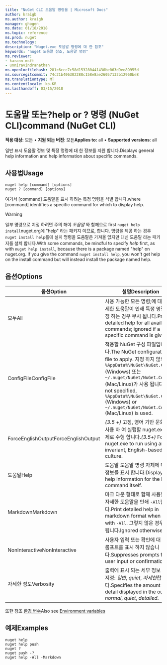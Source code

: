 ```yaml
---
title: "NuGet CLI 도움말 명령을 | Microsoft Docs"
author: kraigb
ms.author: kraigb
manager: ghogen
ms.date: 01/18/2018
ms.topic: reference
ms.prod: nuget
ms.technology: 
description: "Nuget.exe 도움말 명령에 대 한 참조"
keywords: "nuget 도움말 참조, 도움말 명령"
ms.reviewer:
- karann-msft
- unniravindranathan
ms.openlocfilehash: 281c6ccc7c58d153280441430be063d9ee89955d
ms.sourcegitcommit: 74c21b406302288c158e8ae26057132b12960be8
ms.translationtype: MT
ms.contentlocale: ko-KR
ms.lasthandoff: 03/15/2018
---
```

# <a name="help-or--command-nuget-cli"></a><span data-ttu-id="7d86c-104">도움말 또는?</span><span class="sxs-lookup"><span data-stu-id="7d86c-104">help or ?</span></span> <span data-ttu-id="7d86c-105">명령 (NuGet CLI)</span><span class="sxs-lookup"><span data-stu-id="7d86c-105">command (NuGet CLI)</span></span>

<span data-ttu-id="7d86c-106">**적용 대상:** 모든 &bullet; **지원 되는 버전**: 모든</span><span class="sxs-lookup"><span data-stu-id="7d86c-106">**Applies to:** all &bullet; **Supported versions**: all</span></span>

<span data-ttu-id="7d86c-107">일반 표시 도움말 정보 및 특정 명령에 대 한 정보를 지원 합니다.</span><span class="sxs-lookup"><span data-stu-id="7d86c-107">Displays general help information and help information about specific commands.</span></span>

## <a name="usage"></a><span data-ttu-id="7d86c-108">사용법</span><span class="sxs-lookup"><span data-stu-id="7d86c-108">Usage</span></span>

```cli
nuget help [command] [options]
nuget ? [command] [options]
```

<span data-ttu-id="7d86c-109">여기서 [command] 도움말을 표시 하려는 특정 명령을 식별 합니다.</span><span class="sxs-lookup"><span data-stu-id="7d86c-109">where [command] identifies a specific command for which to display help.</span></span>

> [!Warning]
> <span data-ttu-id="7d86c-110">일부 명령으로 지정 하려면 주의 해야 *도움말* 와 함께으로 first `nuget help install`nuget.org에 "help" 라는 패키지 이므로, 합니다. 명령을 제공 하는 경우 `nuget install help`를에 설치 명령을 도움말은 가져올 없지만 대신 도움말 라는 패키지를 설치 합니다.</span><span class="sxs-lookup"><span data-stu-id="7d86c-110">With some commands, be mindful to specify *help* first, as with `nuget help install`, because there is a package named "help" on nuget.org. If you give the command `nuget install help`, you won't get help on the install command but will instead install the package named help.</span></span>

## <a name="options"></a><span data-ttu-id="7d86c-111">옵션</span><span class="sxs-lookup"><span data-stu-id="7d86c-111">Options</span></span>

| <span data-ttu-id="7d86c-112">옵션</span><span class="sxs-lookup"><span data-stu-id="7d86c-112">Option</span></span> | <span data-ttu-id="7d86c-113">설명</span><span class="sxs-lookup"><span data-stu-id="7d86c-113">Description</span></span> |
| --- | --- |
| <span data-ttu-id="7d86c-114">모두</span><span class="sxs-lookup"><span data-stu-id="7d86c-114">All</span></span> | <span data-ttu-id="7d86c-115">사용 가능한 모든 명령;에 대 한 자세한 도움말이 인쇄 특정 명령을 지정 하는 경우 무시 됩니다.</span><span class="sxs-lookup"><span data-stu-id="7d86c-115">Print detailed help for all available commands; ignored if a specific command is given.</span></span> |
| <span data-ttu-id="7d86c-116">ConfigFile</span><span class="sxs-lookup"><span data-stu-id="7d86c-116">ConfigFile</span></span> | <span data-ttu-id="7d86c-117">적용할 NuGet 구성 파일입니다.</span><span class="sxs-lookup"><span data-stu-id="7d86c-117">The NuGet configuration file to apply.</span></span> <span data-ttu-id="7d86c-118">지정 하지 않으면 `%AppData%\NuGet\NuGet.Config` (Windows) 또는 `~/.nuget/NuGet/NuGet.Config` (Mac/Linux)가 사용 됩니다.</span><span class="sxs-lookup"><span data-stu-id="7d86c-118">If not specified, `%AppData%\NuGet\NuGet.Config` (Windows) or `~/.nuget/NuGet/NuGet.Config` (Mac/Linux) is used.</span></span>|
| <span data-ttu-id="7d86c-119">ForceEnglishOutput</span><span class="sxs-lookup"><span data-stu-id="7d86c-119">ForceEnglishOutput</span></span> | <span data-ttu-id="7d86c-120">*(3.5 +)*  고정, 영어 기반 문화권을 사용 하 여 실행할 nuget.exe를 강제로 수행 합니다.</span><span class="sxs-lookup"><span data-stu-id="7d86c-120">*(3.5+)* Forces nuget.exe to run using an invariant, English-based culture.</span></span> |
| <span data-ttu-id="7d86c-121">도움말</span><span class="sxs-lookup"><span data-stu-id="7d86c-121">Help</span></span> | <span data-ttu-id="7d86c-122">도움말 도움말 명령 자체에 대 한 정보를 표시 합니다.</span><span class="sxs-lookup"><span data-stu-id="7d86c-122">Displays help information for the help command itself.</span></span> |
| <span data-ttu-id="7d86c-123">Markdown</span><span class="sxs-lookup"><span data-stu-id="7d86c-123">Markdown</span></span> | <span data-ttu-id="7d86c-124">마크 다운 형태로 함께 사용할 경우 자세한 도움말을 인쇄 `-All`합니다.</span><span class="sxs-lookup"><span data-stu-id="7d86c-124">Print detailed help in markdown format when used with `-All`.</span></span> <span data-ttu-id="7d86c-125">그렇지 않은 경우 무시 됩니다.</span><span class="sxs-lookup"><span data-stu-id="7d86c-125">Ignored otherwise.</span></span> |
| <span data-ttu-id="7d86c-126">NonInteractive</span><span class="sxs-lookup"><span data-stu-id="7d86c-126">NonInteractive</span></span> | <span data-ttu-id="7d86c-127">사용자 입력 또는 확인에 대 한 프롬프트를 표시 하지 않습니다.</span><span class="sxs-lookup"><span data-stu-id="7d86c-127">Suppresses prompts for user input or confirmations.</span></span> |
| <span data-ttu-id="7d86c-128">자세한 정도</span><span class="sxs-lookup"><span data-stu-id="7d86c-128">Verbosity</span></span> | <span data-ttu-id="7d86c-129">출력에 표시 되는 세부 정보 수준을 지정: *일반*, *quiet*, *자세한*합니다.</span><span class="sxs-lookup"><span data-stu-id="7d86c-129">Specifies the amount of detail displayed in the output: *normal*, *quiet*, *detailed*.</span></span> |

<span data-ttu-id="7d86c-130">또한 참조 [환경 변수](cli-ref-environment-variables.md)</span><span class="sxs-lookup"><span data-stu-id="7d86c-130">Also see [Environment variables](cli-ref-environment-variables.md)</span></span>

## <a name="examples"></a><span data-ttu-id="7d86c-131">예제</span><span class="sxs-lookup"><span data-stu-id="7d86c-131">Examples</span></span>

```cli
nuget help
nuget help push
nuget ?
nuget push -?
nuget help -All -Markdown
```
